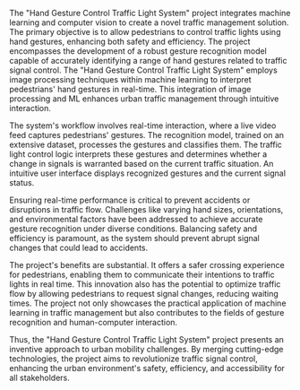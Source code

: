 The "Hand Gesture Control Traffic Light System" project integrates machine learning and computer vision to create a novel traffic management solution. The primary objective is to allow pedestrians to control traffic lights using hand gestures, enhancing both safety and efficiency. The project encompasses the development of a robust gesture recognition model capable of accurately identifying a range of hand gestures related to traffic signal control. The "Hand Gesture Control Traffic Light System" employs image processing techniques within machine learning to interpret pedestrians' hand gestures in real-time. This integration of image processing and ML enhances urban traffic management through intuitive interaction.

The system's workflow involves real-time interaction, where a live video feed captures pedestrians' gestures. The recognition model, trained on an extensive dataset, processes the gestures and classifies them. The traffic light control logic interprets these gestures and determines whether a change in signals is warranted based on the current traffic situation. An intuitive user interface displays recognized gestures and the current signal status.

Ensuring real-time performance is critical to prevent accidents or disruptions in traffic flow. Challenges like varying hand sizes, orientations, and environmental factors have been addressed to achieve accurate gesture recognition under diverse conditions. Balancing safety and efficiency is paramount, as the system should prevent abrupt signal changes that could lead to accidents.

The project's benefits are substantial. It offers a safer crossing experience for pedestrians, enabling them to communicate their intentions to traffic lights in real time. This innovation also has the potential to optimize traffic flow by allowing pedestrians to request signal changes, reducing waiting times. The project not only showcases the practical application of machine learning in traffic management but also contributes to the fields of gesture recognition and human-computer interaction.

Thus, the "Hand Gesture Control Traffic Light System" project presents an inventive approach to urban mobility challenges. By merging cutting-edge technologies, the project aims to revolutionize traffic signal control, enhancing the urban environment's safety, efficiency, and accessibility for all stakeholders.
